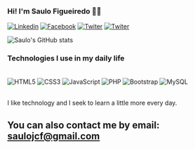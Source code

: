 ### Hi! I'm Saulo Figueiredo 👋🙂

[![Linkedin](https://img.shields.io/badge/LinkedIn-0077B5?style=for-the-badge&logo=linkedin&logoColor=white)](https://www.linkedin.com/in/saulofigueiredo/)
[![Facebook](https://img.shields.io/badge/Facebook-1877F2?style=for-the-badge&logo=facebook&logoColor=white)](https://www.facebook.com/profile.php?id=100006417961336)
[![Twiter](https://img.shields.io/badge/Twitter-1DA1F2?style=for-the-badge&logo=twitter&logoColor=white)](https://twitter.com/saulojcf)
[![Twiter](https://img.shields.io/badge/Instagram-E4405F?style=for-the-badge&logo=instagram&logoColor=white)](https://www.instagram.com/saulo.jcf/)

![Saulo's GitHub stats](https://github-readme-stats.vercel.app/api?username=SauloJCF&show_icons=true&theme=dracula)

### Technologies I use in my daily life

<div style="display: inline_block"><br/>
    <img align="center" src="https://img.shields.io/badge/HTML5-E34F26?style=for-the-badge&logo=html5&logoColor=white" alt="HTML5"/>
    <img align="center" src="https://img.shields.io/badge/CSS3-1572B6?style=for-the-badge&logo=css3&logoColor=white" alt="CSS3"/>
    <img align="center" src="https://img.shields.io/badge/JavaScript-323330?style=for-the-badge&logo=javascript&logoColor=F7DF1E" alt="JavaScript"/>
    <img align="center" src="https://img.shields.io/badge/PHP-777BB4?style=for-the-badge&logo=php&logoColor=white" alt="PHP"/>
    <img align="center" src="https://img.shields.io/badge/Bootstrap-563D7C?style=for-the-badge&logo=bootstrap&logoColor=white" alt="Bootstrap"/>
    <img align="center" src="https://img.shields.io/badge/MySQL-00000F?style=for-the-badge&logo=mysql&logoColor=white" alt="MySQL"/>
</div><br/>

I like technology and I seek to learn a little more every day.

## You can also contact me by email: saulojcf@gmail.com
